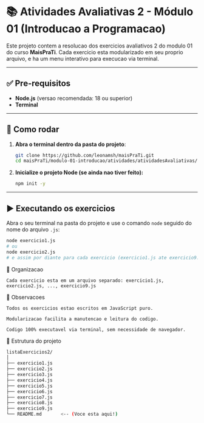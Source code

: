 # 📚 Atividades Avaliativas 2 - Módulo 01 (Introducao a Programacao)

Este projeto contem a resolucao dos exercicios avaliativos 2 do modulo 01 do curso **MaisPraTi**. Cada exercicio esta modularizado em seu proprio arquivo, e ha um menu interativo para execucao via terminal.

---

## ✅ Pre-requisitos

- **Node.js** (versao recomendada: 18 ou superior)
- **Terminal**

---

## 🚀 Como rodar

1.  **Abra o terminal dentro da pasta do projeto**:

    ```bash
    git clone https://github.com/leonamsh/maisPraTi.git
    cd maisPraTi/modulo-01-introducao/atividades/atividadesAvaliativas/listaExercicios2
    ```

2.  **Inicialize o projeto Node (se ainda nao tiver feito):**

    ```bash
    npm init -y
    ```
---

## ▶️ Executando os exercicios

Abra o seu terminal na pasta do projeto e use o comando `node` seguido do nome do arquivo `.js`:

```bash
node exercicio1.js
# ou
node exercicio2.js
# e assim por diante para cada exercicio (exercicio1.js ate exercicio9.js)
```

🧩 Organizacao

    Cada exercicio esta em um arquivo separado: exercicio1.js, exercicio2.js, ..., exercicio9.js

📌 Observacoes

    Todos os exercicios estao escritos em JavaScript puro.

    Modularizacao facilita a manutencao e leitura do codigo.

    Codigo 100% executavel via terminal, sem necessidade de navegador.

📁 Estrutura do projeto

```bash
listaExercicios2/
│
├── exercicio1.js
├── exercicio2.js
├── exercicio3.js
├── exercicio4.js
├── exercicio5.js
├── exercicio6.js
├── exercicio7.js
├── exercicio8.js
├── exercicio9.js
└── README.md       <-- (Voce esta aqui!)
```
